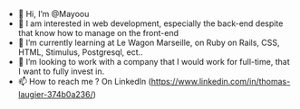 - 👋 Hi, I’m @Mayoou
- 👀 I am interested in web development, especially the back-end despite that know how to manage on the front-end
- 🌱 I’m currently learning at Le Wagon Marseille, on Ruby on Rails, CSS, HTML, Stimulus, Postgresql, ect..
- 💞️ I’m looking to work with a company that I would work for full-time, that I want to fully invest in.
- 📫 How to reach me ? On LinkedIn (https://www.linkedin.com/in/thomas-laugier-374b0a236/)
